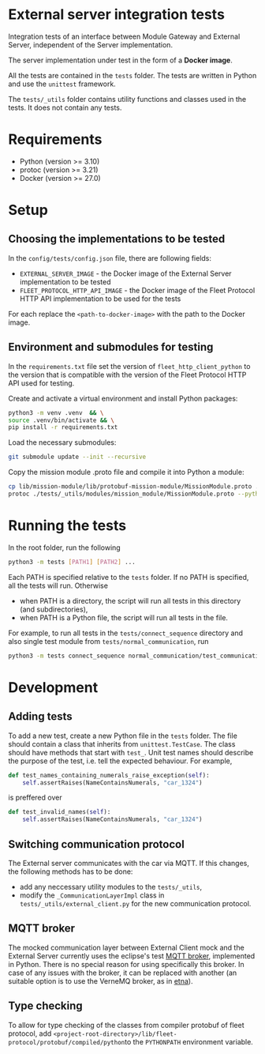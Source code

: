 # External server integration tests

Integration tests of an interface between Module Gateway and External Server, independent of the Server implementation.

The server implementation under test in the form of a **Docker image**.

All the tests are contained in the `tests` folder. The tests are written in Python and use the `unittest` framework.

The `tests/_utils` folder contains utility functions and classes used in the tests. It does not contain any tests.

# Requirements

- Python (version >= 3.10)
- protoc (version >= 3.21)
- Docker (version >= 27.0)

# Setup

## Choosing the implementations to be tested

In the `config/tests/config.json` file, there are following fields:

- `EXTERNAL_SERVER_IMAGE` - the Docker image of the External Server implementation to be tested
- `FLEET_PROTOCOL_HTTP_API_IMAGE` - the Docker image of the Fleet Protocol HTTP API implementation to be used for the tests

For each replace the `<path-to-docker-image>` with the path to the Docker image.

## Environment and submodules for testing

In the `requirements.txt` file set the version of `fleet_http_client_python` to the version that is compatible with the version of the Fleet Protocol HTTP API used for testing.

Create and activate a virtual environment and install Python packages:

```bash
python3 -m venv .venv  && \
source .venv/bin/activate && \
pip install -r requirements.txt
```

Load the necessary submodules:

```bash
git submodule update --init --recursive
```

Copy the mission module .proto file and compile it into Python a module:

```bash
cp lib/mission-module/lib/protobuf-mission-module/MissionModule.proto ./tests/_utils/modules/mission_module/ && \
protoc ./tests/_utils/modules/mission_module/MissionModule.proto --python_out=. --pyi_out=.
```

# Running the tests

In the root folder, run the following

```bash
python3 -m tests [PATH1] [PATH2] ...
```

Each PATH is specified relative to the `tests` folder. If no PATH is specified, all the tests will run. Otherwise

- when PATH is a directory, the script will run all tests in this directory (and subdirectories),
- when PATH is a Python file, the script will run all tests in the file.

For example, to run all tests in the `tests/connect_sequence` directory and also single test module from `tests/normal_communication`, run

```bash
python3 -m tests connect_sequence normal_communication/test_communication.py
```

# Development

## Adding tests

To add a new test, create a new Python file in the `tests` folder. The file should contain a class that inherits from `unittest.TestCase`. The class should have methods that start with `test_`.
Unit test names should describe the purpose of the test, i.e. tell the expected behaviour. For example,

```python
def test_names_containing_numerals_raise_exception(self):
    self.assertRaises(NameContainsNumerals, "car_1324")
```

is preffered over

```python
def test_invalid_names(self):
    self.assertRaises(NameContainsNumerals, "car_1324")
```

## Switching communication protocol

The External server communicates with the car via MQTT. If this changes, the following methods has to be done:

- add any neccessary utility modules to the `tests/_utils`,
- modify the `_CommunicationLayerImpl` class in `tests/_utils/external_client.py` for the new communication protocol.

## MQTT broker

The mocked communication layer between External Client mock and the External Server currently uses the eclipse's test [MQTT broker](https://github.com/eclipse/paho.mqtt.testing), implemented in Python. There is no special reason for using specifically this broker. In case of any issues with the broker, it can be replaced with another (an suitable option is to use the VerneMQ broker, as in [etna](https://github.com/bringauto/etna)).

## Type checking

To allow for type checking of the classes from compiler protobuf of fleet protocol, add `<project-root-directory>/lib/fleet-protocol/protobuf/compiled/python`to the `PYTHONPATH` environment variable.
